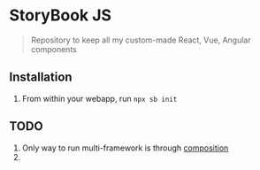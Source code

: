 # StoryBook JS

> Repository to keep all my custom-made React, Vue, Angular components 


## Installation

1. From within your webapp, run `npx sb init`

## TODO

1. Only way to run multi-framework is through [composition](https://storybook.js.org/docs/react/workflows/storybook-composition)
2. 